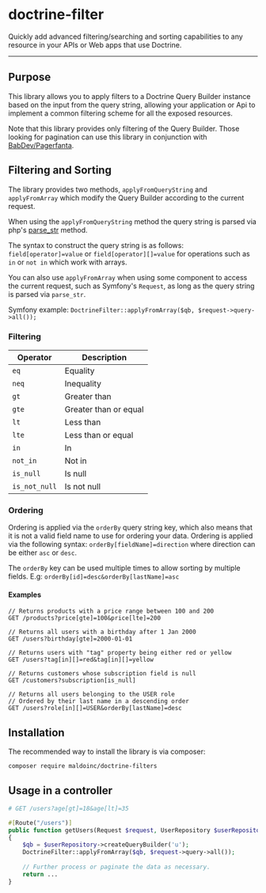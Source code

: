 # doctrine-filter

Quickly add advanced filtering/searching and sorting capabilities to any resource in your APIs or Web apps
that use Doctrine.

---

## Purpose

This library allows you to apply filters to a Doctrine Query Builder instance based on the input from the query string,
allowing your application or Api to implement a common filtering scheme for all the exposed resources.

Note that this library provides only filtering of the Query Builder. 
Those looking for pagination can use this library in conjunction with [BabDev/Pagerfanta](https://github.com/BabDev/Pagerfanta).

## Filtering and Sorting

The library provides two methods, `applyFromQueryString` and `applyFromArray` which modify the Query Builder
according to the current request.


When using the `applyFromQueryString` method the query string is parsed via php's [parse_str](https://www.php.net/manual/en/function.parse-str.php) method.

The syntax to construct the query string is as follows: `field[operator]=value` or `field[operator][]=value`
for operations such as `in` or `not in` which work with arrays.

You can also use `applyFromArray` when using some component to access the current request, such as Symfony's `Request`, 
as long as the query string is parsed via `parse_str`.

Symfony example: `DoctrineFilter::applyFromArray($qb, $request->query->all());`

### Filtering

| Operator | Description
| --------------- | --------------------- |
| `eq`            | Equality              |
| `neq`           | Inequality            |
| `gt`            | Greater than          |
| `gte`           | Greater than or equal |
| `lt`            | Less than             |
| `lte`           | Less than or equal    |
| `in`            | In                    |
| `not_in`        | Not in                |
| `is_null`       | Is null               |
| `is_not_null`   | Is not null           |


### Ordering

Ordering is applied via the `orderBy` query string key, which also means that it is not a valid field name to use 
for ordering your data. Ordering is applied via the following syntax: `orderBy[fieldName]=direction` where direction
can be either `asc` or `desc`. 

The `orderBy` key can be used multiple times to allow sorting by multiple fields.
E.g: `orderBy[id]=desc&orderBy[lastName]=asc`

#### Examples

```http request
// Returns products with a price range between 100 and 200
GET /products?price[gte]=100&price[lte]=200

// Returns all users with a birthday after 1 Jan 2000
GET /users?birthday[gte]=2000-01-01

// Returns users with "tag" property being either red or yellow
GET /users?tag[in][]=red&tag[in][]=yellow

// Returns customers whose subscription field is null
GET /customers?subscription[is_null]

// Returns all users belonging to the USER role
// Ordered by their last name in a descending order
GET /users?role[in][]=USER&orderBy[lastName]=desc
``` 

## Installation

The recommended way to install the library is via composer:

```
composer require maldoinc/doctrine-filters
```

## Usage in a controller

```php
# GET /users?age[gt]=18&age[lt]=35

#[Route("/users")]
public function getUsers(Request $request, UserRepository $userRepository)
{
    $qb = $userRepository->createQueryBuilder('u');
    DoctrineFilter::applyFromArray($qb, $request->query->all());
    
    // Further process or paginate the data as necessary.
    return ...
}
```

